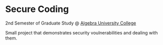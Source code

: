 # Secure Coding
2nd Semester of Graduate Study @ [Algebra University College](https://www.algebra.hr/visoko-uciliste/en/)

Small project that demonstrates security voulnerabilities and dealing with them.
